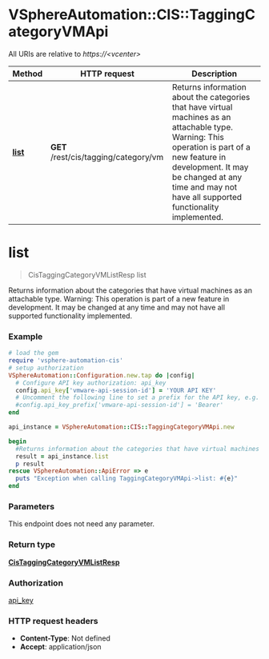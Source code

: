 # VSphereAutomation::CIS::TaggingCategoryVMApi

All URIs are relative to *https://&lt;vcenter&gt;*

Method | HTTP request | Description
------------- | ------------- | -------------
[**list**](TaggingCategoryVMApi.md#list) | **GET** /rest/cis/tagging/category/vm | Returns information about the categories that have virtual machines as an attachable type. Warning: This operation is part of a new feature in development. It may be changed at any time and may not have all supported functionality implemented.


# **list**
> CisTaggingCategoryVMListResp list

Returns information about the categories that have virtual machines as an attachable type. Warning: This operation is part of a new feature in development. It may be changed at any time and may not have all supported functionality implemented.

### Example
```ruby
# load the gem
require 'vsphere-automation-cis'
# setup authorization
VSphereAutomation::Configuration.new.tap do |config|
  # Configure API key authorization: api_key
  config.api_key['vmware-api-session-id'] = 'YOUR API KEY'
  # Uncomment the following line to set a prefix for the API key, e.g. 'Bearer' (defaults to nil)
  #config.api_key_prefix['vmware-api-session-id'] = 'Bearer'
end

api_instance = VSphereAutomation::CIS::TaggingCategoryVMApi.new

begin
  #Returns information about the categories that have virtual machines as an attachable type. Warning: This operation is part of a new feature in development. It may be changed at any time and may not have all supported functionality implemented.
  result = api_instance.list
  p result
rescue VSphereAutomation::ApiError => e
  puts "Exception when calling TaggingCategoryVMApi->list: #{e}"
end
```

### Parameters
This endpoint does not need any parameter.

### Return type

[**CisTaggingCategoryVMListResp**](CisTaggingCategoryVMListResp.md)

### Authorization

[api_key](../README.md#api_key)

### HTTP request headers

 - **Content-Type**: Not defined
 - **Accept**: application/json



